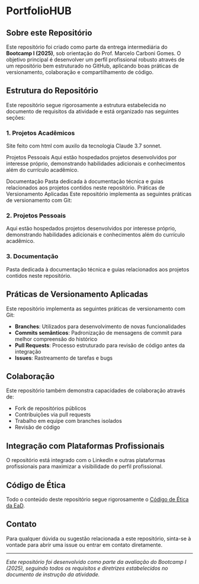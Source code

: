 # PortfolioHUB

## Sobre este Repositório

Este repositório foi criado como parte da entrega intermediária do **Bootcamp I (2025)**, sob orientação do Prof. Marcelo Carboni Gomes. O objetivo principal é desenvolver um perfil profissional robusto através de um repositório bem estruturado no GitHub, aplicando boas práticas de versionamento, colaboração e compartilhamento de código.

## Estrutura do Repositório

Este repositório segue rigorosamente a estrutura estabelecida no documento de requisitos da atividade e está organizado nas seguintes seções:

### 1. Projetos Acadêmicos

Site feito com html com auxilo da tecnologia Claude 3.7 sonnet.

Projetos Pessoais Aqui estão hospedados projetos desenvolvidos por interesse próprio, demonstrando habilidades adicionais e conhecimentos além do currículo acadêmico.

Documentação Pasta dedicada à documentação técnica e guias relacionados aos projetos contidos neste repositório. Práticas de Versionamento Aplicadas Este repositório implementa as seguintes práticas de versionamento com Git:

### 2. Projetos Pessoais
Aqui estão hospedados projetos desenvolvidos por interesse próprio, demonstrando habilidades adicionais e conhecimentos além do currículo acadêmico.

### 3. Documentação
Pasta dedicada à documentação técnica e guias relacionados aos projetos contidos neste repositório.

## Práticas de Versionamento Aplicadas

Este repositório implementa as seguintes práticas de versionamento com Git:

- **Branches**: Utilizados para desenvolvimento de novas funcionalidades
- **Commits semânticos**: Padronização de mensagens de commit para melhor compreensão do histórico
- **Pull Requests**: Processo estruturado para revisão de código antes da integração
- **Issues**: Rastreamento de tarefas e bugs

## Colaboração

Este repositório também demonstra capacidades de colaboração através de:

- Fork de repositórios públicos
- Contribuições via pull requests
- Trabalho em equipe com branches isolados
- Revisão de código

## Integração com Plataformas Profissionais

O repositório está integrado com o LinkedIn e outras plataformas profissionais para maximizar a visibilidade do perfil profissional.

## Código de Ética

Todo o conteúdo deste repositório segue rigorosamente o [Código de Ética da EaD](https://drive.google.com/file/d/1FcCNRziZlHZhWk5L3ImLBAQNXhGWzsW8/view).

## Contato

Para qualquer dúvida ou sugestão relacionada a este repositório, sinta-se à vontade para abrir uma issue ou entrar em contato diretamente.

---

*Este repositório foi desenvolvido como parte da avaliação do Bootcamp I (2025), seguindo todos os requisitos e diretrizes estabelecidos no documento de instrução da atividade.*
